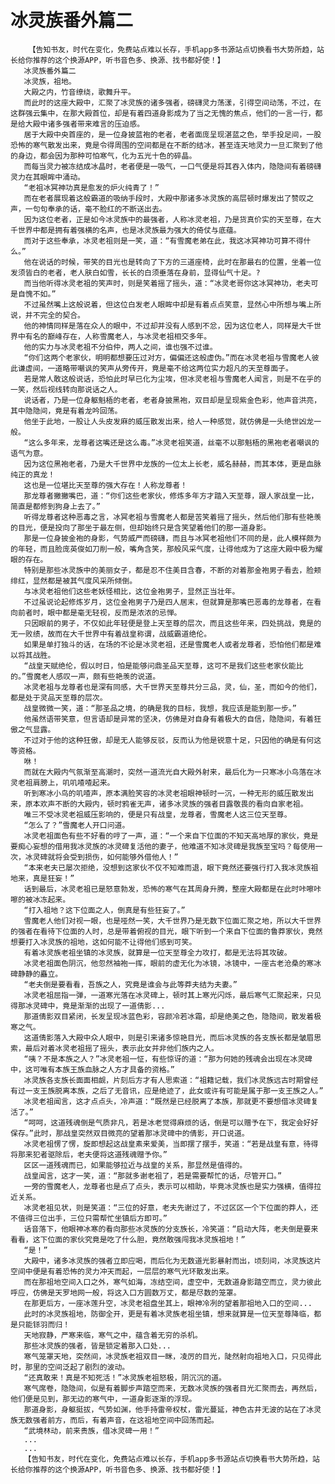 # 冰灵族番外篇二
        【告知书友，时代在变化，免费站点难以长存，手机app多书源站点切换看书大势所趋，站长给你推荐的这个换源APP，听书音色多、换源、找书都好使！】
       冰灵族番外篇二
       冰灵族，祖地。
       大殿之内，竹音缭绕，歌舞升平。
       而此时的这座大殿中，汇聚了冰灵族的诸多强者，磅礴灵力荡漾，引得空间动荡，不过，在这群强云集中，在那大殿首位，却是有着四道身影成为了当之无愧的焦点，他们的一言一行，都是给大殿中诸多强者带来难言的压迫感。
       居于大殿中央首座的，是一位身披蓝袍的老者，老者面庞呈现湛蓝之色，举手投足间，一股恐怖的寒气散发出来，竟是令得周围的空间都是在不断的结冰，甚至连天地灵力一旦汇聚到了他的身边，都会因为那种可怕寒气，化为五光十色的碎晶。
       而每当灵力被冻结成冰晶时，老者便是一吸气，一口气便是将其吞入体内，隐隐间有着磅礴灵力在其眼眸中涌动。
       “老祖冰冥神功真是愈发的炉火纯青了！”
       而在老者展现着这般霸道的吸纳手段时，大殿中那诸多冰灵族的高层顿时爆发出了赞叹之声，一句句奉承的话，毫不脸红的不断送出去。
       因为这位老者，正是如今冰灵族中的最强者，人称冰灵老祖，乃是货真价实的天至尊，在大千世界中都是拥有着强横的名声，也是冰灵族最为强大的倚仗与底蕴。
       而对于这些奉承，冰灵老祖则是一笑，道：“有雪魔老弟在此，我这冰冥神功可算不得什么。”
       他在说话的时候，带笑的目光也是转向了下方的三道座椅，此时在那最右的位置，坐着一位发须皆白的老者，老人肤白如雪，长长的白须垂落在身前，显得仙气十足。?
       而当他听得冰灵老祖的笑声时，则是笑着摇了摇头，道：“冰灵老哥你这冰冥神功，老夫可是自愧不如。”
       不过虽然嘴上这般说着，但这位白发老人眼眸中却是有着点点笑意，显然心中所想与嘴上所说，并不完全的契合。
       他的神情同样是落在众人的眼中，不过却并没有人感到不忿，因为这位老人，同样是大千世界中有名的巅峰存在，人称雪魔老人，与冰灵老祖相交多年。
       他的实力与冰灵老祖不分伯仲，两人之间，谁也强不过谁。
       “你们这两个老家伙，明明都想要压过对方，偏偏还这般虚伪。”而在冰灵老祖与雪魔老人彼此谦虚间，一道略带嘲讽的笑声从旁传开，竟是毫不给这两位实力超凡的天至尊面子。
       若是常人敢这般说话，恐怕此时早已化为尘埃，但冰灵老祖与雪魔老人闻言，则是不在乎的一笑，然后视线转向那说话之人。
       说话者，乃是一位身躯魁梧的老者，老者身披黑袍，双目却是呈现紫金色彩，他声音洪亮，其中隐隐间，竟是有着龙吟回荡。
       他坐于此地，一股让人头皮发麻的威压散发出来，给人一种感觉，就仿佛是一头绝世凶龙一般。
       “这么多年来，龙尊者这嘴还是这么毒。”冰灵老祖笑道，丝毫不以那魁梧的黑袍老者嘲讽的语气为意。
       因为这位黑袍老者，乃是大千世界中龙族的一位太上长老，威名赫赫，而其本体，更是血脉纯正的真龙！
       这也是一位堪比天至尊的强大存在！人称龙尊者！
       那龙尊者撇撇嘴巴，道：“你们这些老家伙，修炼多年方才踏入天至尊，跟人家战皇一比，简直是都修到狗身上去了。”
       听得龙尊者这种恶毒之言，冰冥老祖与雪魔老人都是苦笑着摇了摇头，然后他们那有些艳羡的目光，便是投向了那坐于最左侧，但却始终只是含笑望着他们的那一道身影。
       那是一位身披金袍的身影，气势威严而磅礴，而且与冰冥老祖他们不同的是，此人模样颇为的年轻，而且脸庞英俊如刀削一般，嘴角含笑，那般风采气度，让得他成为了这座大殿中极为耀眼的存在。
       特别是那些冰灵族中的美丽女子，都是忍不住美目含春，不断的对着那金袍男子看去，脸颊绯红，显然都是被其气度风采所倾倒。
       与冰灵老祖他们这些老妖怪相比，这位金袍男子，显然正当壮年。
       不过虽说论起修炼岁月，这位金袍男子乃是四人居末，但就算是那嘴巴恶毒的龙尊者，在看向前者时，眼中都是毫无轻视，反而是浓浓的忌惮。
       只因眼前的男子，不仅如此年轻便是登上天至尊的层次，而且这些年来，四处挑战，竟是的无一败绩，故而在大千世界中有着战皇称谓，战威霸道绝伦。
       如果是单打独斗的话，在场的不论是冰灵老祖，还是雪魔老人或者龙尊者，恐怕他们都是难以将其战胜。
       “战皇天赋绝伦，假以时日，怕是能够问鼎圣品天至尊，这可不是我们这些老家伙能比的。”雪魔老人感叹一声，颇有些艳羡的说道。
       冰灵老祖与龙尊者也是深有同感，大千世界天至尊共分三品，灵，仙，圣，而如今的他们，都是处于灵品天至尊的层次。
       战皇微微一笑，道：“那圣品之境，的确是我的目标，我想，我应该是能到那一步。”
       他虽然语带笑意，但言语却是异常的坚决，仿佛是对自身有着极大的自信，隐隐间，有着狂傲之气显露。
       不过对于他的这种狂傲，却是无人能够反驳，反而认为他是锐意十足，只因他的确是有何这等资格。
       咻！
       而就在大殿内气氛渐至高潮时，突然一道流光自大殿外射来，最后化为一只寒冰小鸟落在冰灵老祖肩膀上，叽叽喳喳起来。
       听到寒冰小鸟的叽喳声，原本满脸笑容的冰灵老祖眼神顿时一沉，一种无形的威压散发出来，原本欢声不断的大殿内，顿时鸦雀无声，诸多冰灵族的强者目露敬畏的看向自家老祖。
       唯三不受冰灵老祖威压影响的，便是只有战皇，龙尊者，雪魔老人这三位天至尊。
       “怎么了？”雪魔老人开口问道。
       冰灵老祖面色有些不好看的哼了一声，道：“一个来自下位面的不知天高地厚的家伙，竟是要痴心妄想的借用我冰灵族的冰灵碑复活他的妻子，他难道不知冰灵碑是我族至宝吗？每使用一次，冰灵碑就将会受到损伤，如何能够外借他人！”
       “本来老夫已屡次拒绝，没想到这家伙不仅不知难而退，眼下竟然还要强行打入我冰灵族祖地来，真是狂妄！”
       话到最后，冰灵老祖已是怒意勃发，恐怖的寒气在其周身升腾，整座大殿都是在此时咔嚓咔嚓的被冰冻起来。
       “打入祖地？这下位面之人，倒真是有些狂妄了。”
       雪魔老人他们对视一眼，也是哑然一笑，大千世界乃是无数下位面汇聚之地，所以大千世界的强者在看待下位面的人时，总是带着俯视的目光，眼下听到一个来自下位面的鲁莽家伙，竟然想要打入冰灵族的祖地，这如何能不让得他们感到可笑。
       有着冰灵族老祖坐镇的冰灵族，就算是一位天至尊全力攻打，都是无法将其攻破。
       冰灵老祖面色阴沉，他忽然袖袍一挥，眼前的虚无化为冰镜，冰镜中，一座古老沧桑的寒冰碑静静的矗立。
       “老夫倒是要看看，吾族之人，究竟是谁会与此等莽夫结为夫妻。”
       冰灵老祖屈指一弹，一道寒光落在冰灵碑上，顿时其上寒光闪烁，最后寒气汇聚起来，只见得那冰灵碑中，竟是渐渐的出现了一道倩影...
       那道倩影双目紧闭，长发呈现冰蓝色彩，容颜冷若冰霜，却是绝美之色，隐隐间，散发着极寒之气。
       这道倩影落入大殿中众人眼中，则是引来诸多惊艳目光，而后冰灵族的各支族长都是皱眉思索，最后对着冰灵老祖摇了摇头，表示此女并非他们族内之人。
       “咦？不是本族之人？”冰灵老祖一怔，有些惊讶的道：“那为何她的残魂会出现在冰灵碑中，这可唯有本族王族血脉之人方才具备的资格。”
       冰灵族各支族长面面相觑，片刻后方才有人思索道：“祖籍记载，我们冰灵族远古时期曾经有过一支王族脱离本族，之后了无音讯，应是绝迹了，此女或许有可能是属于那一支王族之人。”
       冰灵老祖闻言，这才点点头，冷声道：“既然是已经脱离了本族，那就更不要想借冰灵碑复活了。”
       “呵呵，这道残魂倒是气质非凡，若是冰老觉得麻烦的话，倒是可以赠予在下，我定会好好保存。”此时，那战皇突然双目微亮的望着那冰灵碑中的倩影，开口说道。
       冰灵老祖愣了愣，旋即想起这战皇素来爱美，当即摆了摆手，笑道：“若是战皇有意，待得将那来犯者驱除后，老夫便将这道残魂赠予你。”
       区区一道残魂而已，如果能够拉近与战皇的关系，那显然是值得的。
       战皇闻言，这才一笑，道：“那就多谢老祖了，若是需要帮忙的话，尽管开口。”
       一旁的雪魔老人，龙尊者也是点了点头，表示可以相助，毕竟冰灵族也是实力强横，值得拉近关系。
       冰灵老祖见状，则是笑道：“三位的好意，老夫先谢过了，不过区区一个下位面的莽人，还不值得三位出手，三位只需帮忙坐镇后方即可。”
       话音落下，他眼神冰寒的看向那些冰灵族的分支族长，冷笑道：“启动大阵，老夫倒是要来看看，这下位面的家伙究竟是吃了什么胆，竟然敢强闯我冰灵族祖地！”
       “是！”
       大殿中，诸多冰灵族的强者立即应喝，而后化为无数道光影暴射而出，顷刻间，冰灵族这片空间中便是有着恐怖的灵力冲天而起，一层层的寒气光环散发出来。
       而在那祖地空间入口之外，寒气如海，冻结空间，虚空中，无数道身影踏空而立，灵力彼此呼应，仿佛是天罗地网一般，将这入口方圆数万丈，都是尽数的笼罩。
       在那更后方，一座冰莲升空，冰灵老祖盘坐其上，眼神冷冽的望着那祖地入口的空间...
       此时的冰灵族祖地，防御全开，更是有着冰灵族老祖坐镇，想来就算是一位天至尊降临，都是只能铩羽而归！
       天地寂静，严寒来临，寒气之中，蕴含着无穷的杀机。
       那些冰灵族的强者，皆是锁定着那入口处...
       寒气笼罩天地，突然间，冰灵族老祖双目一眯，凌厉的目光，陡然射向祖地入口，只见得此时，那里的空间泛起了剧烈的波动。
       “还真敢来！真是不知死活！”冰灵族老祖怒极，阴沉沉的道。
       寒气席卷，隐隐间，似是有着脚步声踏空而来，无数冰灵族的强者目光汇聚而去，再然后，他们便是见到，那无边的寒气中，一道身影逐渐的浮现。
       那道身影，身躯挺拔，气势如渊，他手持雷帝权杖，雷光蔓延，神色古井无波的站在了冰灵族无数强者前方，而后，有着声音，在这祖地空间中回荡而起。
       “武境林动，前来贵族，借冰灵碑一用！”
       ...
       ...
       【告知书友，时代在变化，免费站点难以长存，手机app多书源站点切换看书大势所趋，站长给你推荐的这个换源APP，听书音色多、换源、找书都好使！】
